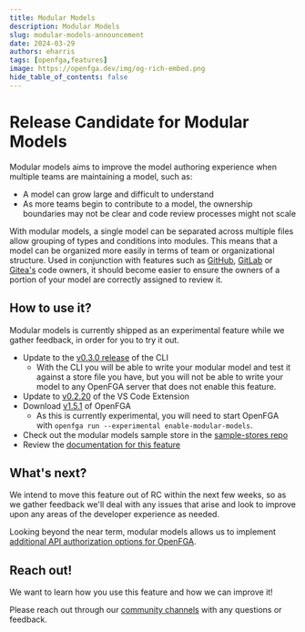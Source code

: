 ```yaml
---
title: Modular Models
description: Modular Models 
slug: modular-models-announcement
date: 2024-03-29
authors: eharris
tags: [openfga,features]
image: https://openfga.dev/img/og-rich-embed.png
hide_table_of_contents: false
---
```

# Release Candidate for Modular Models

Modular models aims to improve the model authoring experience when multiple teams are maintaining a model, such as:

- A model can grow large and difficult to understand
- As more teams begin to contribute to a model, the ownership boundaries may not be clear and code review processes might not scale

With modular models, a single model can be separated across multiple files allow grouping of types and conditions into modules. This means that a model can be organized more easily in terms of team or organizational structure. Used in conjunction with features such as [GitHub](https://docs.github.com/en/repositories/managing-your-repositorys-settings-and-features/customizing-your-repository/about-code-owners), [GitLab](https://docs.gitlab.com/ee/user/project/codeowners/) or [Gitea's](https://docs.gitea.com/usage/code-owners) code owners, it should become easier to ensure the owners of a portion of your model are correctly assigned to review it.

## How to use it?

Modular models is currently shipped as an experimental feature while we gather feedback, in order for you to try it out.

* Update to the [v0.3.0 release](https://github.com/openfga/cli/releases/tag/v0.3.0) of the CLI
  * With the CLI you will be able to write your modular model and test it against a store file you have, but you will not be able to write your model to any OpenFGA server that does not enable this feature.
* Update to [v0.2.20](https://github.com/openfga/vscode-ext/releases/tag/v0.2.20) of the VS Code Extension
* Download [v1.5.1](https://github.com/openfga/openfga/releases/tag/v1.5.1) of OpenFGA
  * As this is currently experimental, you will need to start OpenFGA with `openfga run --experimental enable-modular-models`.
* Check out the modular models sample store in the [sample-stores repo](https://github.com/openfga/sample-stores/tree/main/stores/modular)
* Review the [documentation for this feature](https://openfga.dev/docs/modeling/modular-models)

## What's next?

We intend to move this feature out of RC within the next few weeks, so as we gather feedback we'll deal with any issues that arise and look to improve upon any areas of the developer experience as needed.

Looking beyond the near term, modular models allows us to implement [additional API authorization options for OpenFGA](https://github.com/openfga/roadmap/issues/30).

## Reach out!

We want to learn how you use this feature and how we can improve it! 

Please reach out through our [community channels](https://openfga.dev/community) with any questions or feedback.
